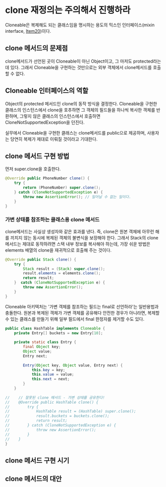 # clone 재정의는 주의해서 진행하라
Cloneable은 복제해도 되는 클래스임을 명시하는 용도의 믹스인 인터페이스(mixin interface, [Item20]())이다.

## clone 메서드의 문제점
clone메서드가 선언된 곳이 Cloneable이 아닌 Object이고, 그 마저도 protected라는 데 있다. 그래서 Cloneable을 구현하는 것만으로는 외부 객체에서 clone메서드를 호출할 수 없다. 

## Cloneable 인터페이스의 역할
Object의 protected 메서드인 clone의 동작 방식을 결정한다. Cloneable을 구현한 클래스의 인스턴스에서 clone을 호추하면 그 객체의 필드들을 하나씩 복사한 객체를 반환하며, 그렇지 않은 클래스의 인스턴스에서 호출하면 CloneNotSupportedException을 던진다.

실무에서 Cloneable을 구현한 클래스는 clone메서드를 public으로 제공하며, 사용자는 당연히 복제가 제대로 이뤄질 것이라고 기대한다.

## clone 메서드 구현 방법
먼저 super.clone을 호출한다.

```java
@Override public PhoneNumber clone() {
    try {
        return (PhoneNumber) super.clone();
    } catch (CloneNotSupportedException e) {
        throw new AssertionError(); // 일어날 수 없는 일이다.
    }
}
```
### 가변 상태를 참조하는 클래스용 clone 메서드
clone메서드는 사실상 생성자와 같은 효과를 낸다. 즉, clone은 원본 객체에 아무런 해를 끼치지 않는 동시에 복제된 객체의 불변식을 보장해야 한다.
그래서 Stack의 clone메서드는 제대로 동작하려면 스택 내부 정보를 복사해야 하는데, 가장 쉬운 방법은 elements 배열의 clone을 재귀적으로 호출해 주는 것이다.

```java
@Override public Stack clone() {
    try {
        Stack result = (Stack) super.clone();
        result.elements = elements.clone();
        return result;
    }  catch (CloneNotSupportedException e) {
        throw new AssertionError();
    }
}
```

Cloneable 아키텍처는 '가변 객체를 참조하는 필드는 final로 선언하라'는 일반용법과 충돌한다. 원본과 복제된 객체가 가변 객체를 공유해다 안전한 경우가 아니라면, 복제할 수 있는 클래스를 만들기 위해 일부 필드에서 final 한정자를 제거할 수도 있다.

```java
public class HashTable implements Cloneable {
    private Entry[] buckets = new Entry[10];
    
    private static class Entry {
        final Object key;
        Object value;
        Entry next;
        
        Entry(Object key, Object value, Entry next) {
            this.key = key;
            this.value = value;
            this.next = next;
        }
    }
    
//    // 잘못된 clone 메서드 - 가변 상태를 공유한다!
//    @Override public HashTable clone() {
//        try {
//            HashTable result = (HashTable) super.clone();
//            result.buckets = buckets.clone();
//            return result;
//        } catch (CloneNotSupportedException e) {
//            throw new AssertionError();
//        }
//    }
}
```
## clone 메서드 구현 시기

## clone 메서드의 대안